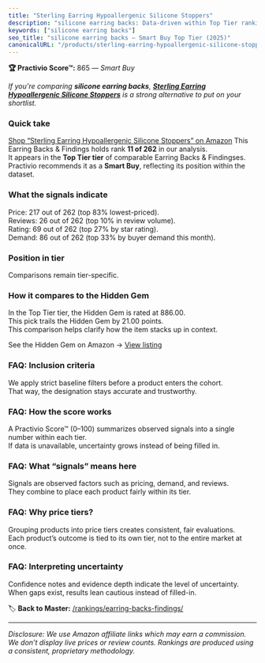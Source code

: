```yaml
---
title: "Sterling Earring Hypoallergenic Silicone Stoppers"
description: "silicone earring backs: Data-driven within Top Tier ranking using the Practivio Score™. Positioned by quality, value, demand, findability, momentum."
keywords: ["silicone earring backs"]
seo_title: "silicone earring backs — Smart Buy Top Tier (2025)"
canonicalURL: "/products/sterling-earring-hypoallergenic-silicone-stoppers-B08F4WPVCG/"
---
```


**🏆 Practivio Score™:** 865 — _Smart Buy_


*If you're comparing **silicone earring backs**, **[Sterling Earring Hypoallergenic Silicone Stoppers](https://www.amazon.com/dp/B08F4WPVCG?tag=practivio-20)** is a strong alternative to put on your shortlist.*
### Quick take
[Shop “Sterling Earring Hypoallergenic Silicone Stoppers” on Amazon](https://www.amazon.com/dp/B08F4WPVCG?tag=practivio-20)
This Earring Backs & Findings holds rank **11 of 262** in our analysis.  
It appears in the **Top Tier tier** of comparable Earring Backs & Findingses.  
Practivio recommends it as a **Smart Buy**, reflecting its position within the dataset.

### What the signals indicate
Price: 217 out of 262 (top 83% lowest-priced).  
Reviews: 26 out of 262 (top 10% in review volume).  
Rating: 69 out of 262 (top 27% by star rating).  
Demand: 86 out of 262 (top 33% by buyer demand this month).

### Position in tier
Comparisons remain tier-specific.

### How it compares to the Hidden Gem
In the Top Tier tier, the Hidden Gem is rated at 886.00.  
This pick trails the Hidden Gem by 21.00 points.  
This comparison helps clarify how the item stacks up in context.  

See the Hidden Gem on Amazon → [View listing](https://www.amazon.com/dp/B07N1PQR8D?tag=practivio-20)

### FAQ: Inclusion criteria
We apply strict baseline filters before a product enters the cohort.  
That way, the designation stays accurate and trustworthy.

### FAQ: How the score works
A Practivio Score™ (0–100) summarizes observed signals into a single number within each tier.  
If data is unavailable, uncertainty grows instead of being filled in.

### FAQ: What “signals” means here
Signals are observed factors such as pricing, demand, and reviews.  
They combine to place each product fairly within its tier.

### FAQ: Why price tiers?
Grouping products into price tiers creates consistent, fair evaluations.  
Each product’s outcome is tied to its own tier, not to the entire market at once.

### FAQ: Interpreting uncertainty
Confidence notes and evidence depth indicate the level of uncertainty.  
When gaps exist, results lean cautious instead of filled-in.


🏷️ **Back to Master:** [/rankings/earring-backs-findings/](/rankings/earring-backs-findings/)

---
_Disclosure: We use Amazon affiliate links which may earn a commission. We don’t display live prices or review counts. Rankings are produced using a consistent, proprietary methodology._
